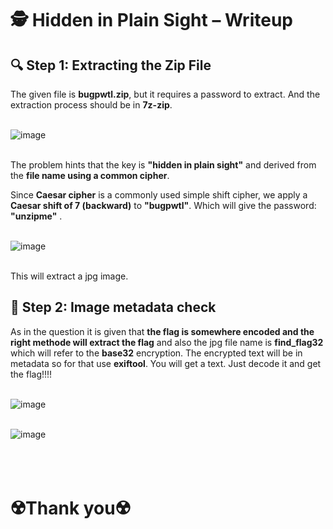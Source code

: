 
# 🕵️ Hidden in Plain Sight – Writeup  

## 🔍 Step 1: Extracting the Zip File  
The given file is **bugpwtl.zip**, but it requires a password to extract. And the extraction process should be in **7z-zip**. <br> <br>

![image](https://github.com/user-attachments/assets/de538038-7bc8-464d-ad3a-cccc6ccf2368) <br> <br>


The problem hints that the key is **"hidden in plain sight"** and derived from the **file name using a common cipher**.  

Since **Caesar cipher** is a commonly used simple shift cipher, we apply a **Caesar shift of 7 (backward)** to **"bugpwtl"**.
Which will give the password: **"unzipme"** . <br> <br>

![image](https://github.com/user-attachments/assets/77dea0fa-30fd-4970-b24e-2c80b92c996a) <br> <br>


This will extract a jpg image.

## 🔑 Step 2: Image metadata check

As in the question it is given that **the flag is somewhere encoded and the right methode will extract the flag** and also the jpg file name is **find_flag32** which will refer to the **base32** encryption. The encrypted text will be in metadata so for that use **exiftool**. You will get a text. Just decode it and get the flag!!!! <br> <br>

![image](https://github.com/user-attachments/assets/b0c9ecb2-863b-404e-8bca-3558aea1db90)  <br> <br>

  

![image](https://github.com/user-attachments/assets/69610fc8-49aa-4f6d-8070-1e98cbd618ac) <br> <br> <br> <br>

# ☢️Thank you☢️
